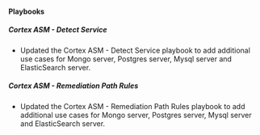 #### Playbooks

##### Cortex ASM - Detect Service

- Updated the Cortex ASM - Detect Service playbook to add additional use cases for Mongo server, Postgres server, Mysql server and ElasticSearch server.

##### Cortex ASM - Remediation Path Rules
- Updated the Cortex ASM - Remediation Path Rules playbook to add additional use cases for Mongo server, Postgres server, Mysql server and ElasticSearch server.
